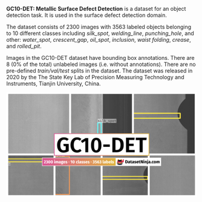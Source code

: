 **GC10-DET: Metallic Surface Defect Detection** is a dataset for an object detection task. It is used in the surface defect detection domain. 

The dataset consists of 2300 images with 3563 labeled objects belonging to 10 different classes including *silk_spot*, *welding_line*, *punching_hole*, and other: *water_spot*, *crescent_gap*, *oil_spot*, *inclusion*, *waist folding*, *crease*, and *rolled_pit*.

Images in the GC10-DET dataset have bounding box annotations. There are 8 (0% of the total) unlabeled images (i.e. without annotations). There are no pre-defined <i>train/val/test</i> splits in the dataset. The dataset was released in 2020 by the The State Key Lab of Precision Measuring Technology and Instruments, Tianjin University, China.

<img src="https://github.com/dataset-ninja/gc10-det/raw/main/visualizations/poster.png">
